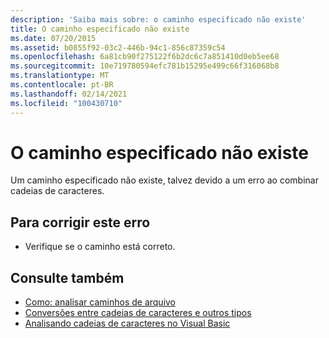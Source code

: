 ```yaml
---
description: 'Saiba mais sobre: o caminho especificado não existe'
title: O caminho especificado não existe
ms.date: 07/20/2015
ms.assetid: b0855f92-03c2-446b-94c1-856c87359c54
ms.openlocfilehash: 6a81cb90f275122f6b2dc6c7a851410d0eb5ee68
ms.sourcegitcommit: 10e719780594efc781b15295e499c66f316068b8
ms.translationtype: MT
ms.contentlocale: pt-BR
ms.lasthandoff: 02/14/2021
ms.locfileid: "100430710"
---
```

# <a name="the-specified-path-does-not-exist"></a>O caminho especificado não existe

Um caminho especificado não existe, talvez devido a um erro ao combinar cadeias de caracteres.  
  
## <a name="to-correct-this-error"></a>Para corrigir este erro  
  
- Verifique se o caminho está correto.  
  
## <a name="see-also"></a>Consulte também

- [Como: analisar caminhos de arquivo](../developing-apps/programming/drives-directories-files/how-to-parse-file-paths.md)
- [Conversões entre cadeias de caracteres e outros tipos](../programming-guide/language-features/data-types/conversions-between-strings-and-other-types.md)
- [Analisando cadeias de caracteres no Visual Basic](/previous-versions/visualstudio/visual-studio-2010/ms235224(v=vs.100))
